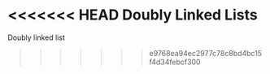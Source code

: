 <<<<<<< HEAD
Doubly Linked Lists
=======
Doubly linked list
>>>>>>> e9768ea94ec2977c78c8bd4bc15f4d34febcf300
